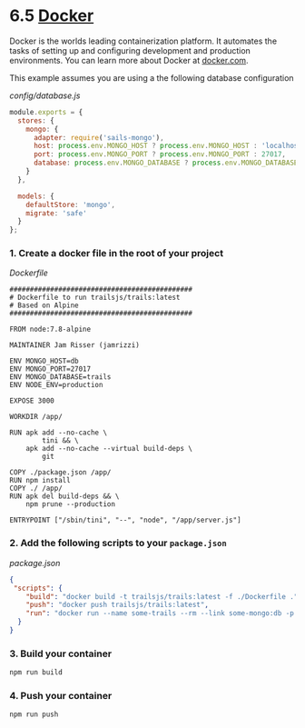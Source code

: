 # 6.5 [Docker](https://www.docker.com/what-docker)

Docker is the worlds leading containerization platform. It automates the tasks of setting up and
configuring development and production environments. You can learn more about Docker at [docker.com](https://www.docker.com/).

This example assumes you are using a the following database configuration

_config/database.js_
```js
module.exports = {
  stores: {
    mongo: {
      adapter: require('sails-mongo'),
      host: process.env.MONGO_HOST ? process.env.MONGO_HOST : 'localhost',
      port: process.env.MONGO_PORT ? process.env.MONGO_PORT : 27017,
      database: process.env.MONGO_DATABASE ? process.env.MONGO_DATABASE : 'trails'
    }
  },

  models: {
    defaultStore: 'mongo',
    migrate: 'safe'
  }
};
```

### 1. Create a docker file in the root of your project

_Dockerfile_
```docker
#############################################
# Dockerfile to run trailsjs/trails:latest
# Based on Alpine
#############################################

FROM node:7.8-alpine

MAINTAINER Jam Risser (jamrizzi)

ENV MONGO_HOST=db
ENV MONGO_PORT=27017
ENV MONGO_DATABASE=trails
ENV NODE_ENV=production

EXPOSE 3000

WORKDIR /app/

RUN apk add --no-cache \
        tini && \
    apk add --no-cache --virtual build-deps \
        git

COPY ./package.json /app/
RUN npm install
COPY ./ /app/
RUN apk del build-deps && \
    npm prune --production

ENTRYPOINT ["/sbin/tini", "--", "node", "/app/server.js"]
```

### 2. Add the following scripts to your `package.json`

_package.json_
```json
{
 "scripts": {
    "build": "docker build -t trailsjs/trails:latest -f ./Dockerfile .",
    "push": "docker push trailsjs/trails:latest",
    "run": "docker run --name some-trails --rm --link some-mongo:db -p 3000:3000 trailsjs/trails:latest"
  }
}
```

### 3. Build your container

```sh
npm run build
```

### 4. Push your container

```sh
npm run push
```
